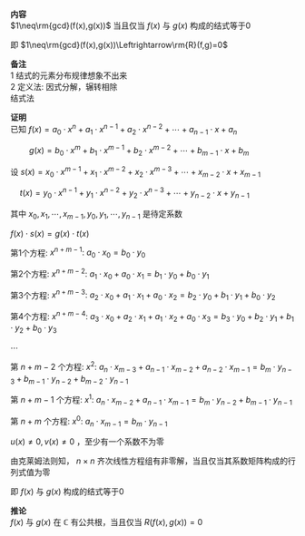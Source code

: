 **内容**    
 $1\neq\rm{gcd}(f(x),g(x))$ 当且仅当 $f(x)$ 与 $g(x)$ 构成的结式等于0    
    
即 $1\neq\rm{gcd}(f(x),g(x))\Leftrightarrow\rm{R}(f,g)=0$     
    
**备注**    
1 结式的元素分布规律想象不出来    
2 定义法: 因式分解，辗转相除    
  结式法    
    
**证明**    
已知 $f(x)=a_0\cdot x^n+a_1\cdot x^{n-1}+a_2\cdot x^{n-2}+\cdots+a_{n-1}\cdot x+a_n$     
    
 $\quad\quad g(x)=b_0\cdot x^m+b_1\cdot x^{m-1}+b_2\cdot x^{m-2}+\cdots+b_{m-1}\cdot x+b_m$     
    
设 $s(x)=x_0\cdot x^{m-1}+x_1\cdot x^{m-2}+x_2\cdot x^{m-3}+\cdots+x_{m-2}\cdot x+x_{m-1}$     
    
 $\quad t(x)=y_0\cdot x^{n-1}+y_1\cdot x^{n-2}+y_2\cdot x^{n-3}+\cdots+y_{n-2}\cdot x+y_{n-1}$     
    
其中 $x_0,x_1,\cdots,x_{m-1},y_0,y_1,\cdots,y_{n-1}$ 是待定系数    
    
 $f(x)\cdot s(x)=g(x)\cdot t(x)$     
    
第1个方程:  $x^{n+m-1}:\ a_0\cdot x_0=b_0\cdot y_0$     
    
第2个方程:  $x^{n+m-2}:\ a_1\cdot x_0+a_0\cdot x_1=b_1\cdot y_0+b_0\cdot y_1$     
    
第3个方程:  $x^{n+m-3}:\ a_2\cdot x_0+a_1\cdot x_1+a_0\cdot x_2=b_2\cdot y_0+b_1\cdot y_1+b_0\cdot y_2$     
    
第4个方程:  $x^{n+m-4}:\ a_3\cdot x_0+a_2\cdot x_1+a_1\cdot x_2+a_0\cdot x_3=b_3\cdot y_0+b_2\cdot y_1+b_1\cdot y_2+b_0\cdot y_3$     
    
 $\cdots$     
    
第 $n+m-2$ 个方程:  $x^2:\ a_n\cdot x_{m-3}+a_{n-1}\cdot x_{m-2}+a_{n-2}\cdot x_{m-1}=b_m\cdot y_{n-3}+b_{m-1}\cdot y_{n-2}+b_{m-2}\cdot y_{n-1}$     
    
第 $n+m-1$ 个方程:  $x^1:\ a_n\cdot x_{m-2}+a_{n-1}\cdot x_{m-1}=b_m\cdot y_{n-2}+b_{m-1}\cdot y_{n-1}$     
    
第 $n+m$ 个方程:  $x^0:\ a_n\cdot x_{m-1}=b_m\cdot y_{n-1}$     
    
 $u(x)\neq0, v(x)\neq0$ ，至少有一个系数不为零    
    
由克莱姆法则知， $n\times n$ 齐次线性方程组有非零解，当且仅当其系数矩阵构成的行列式值为零    
    
即 $f(x)$ 与 $g(x)$ 构成的结式等于0    
    
**推论**    
 $f(x)$ 与 $g(x)$ 在 $\mathbb{C}$ 有公共根，当且仅当 $R(f(x),g(x))=0$     
